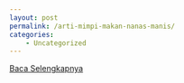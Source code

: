 ```yaml
---
layout: post
permalink: /arti-mimpi-makan-nanas-manis/
categories:
    - Uncategorized
---
```


[Baca Selengkapnya](/09)